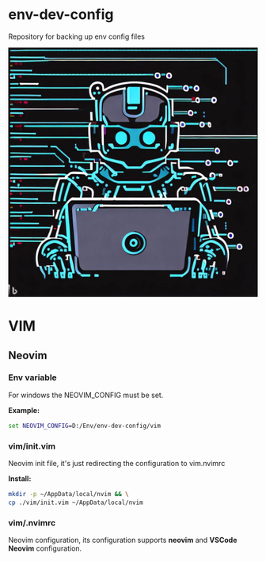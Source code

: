 # env-dev-config

Repository for backing up env config files

![](./img/robot-dev.jpg)

# VIM

## Neovim

### Env variable

For windows the NEOVIM_CONFIG must be set.

**Example:**

```cmd
set NEOVIM_CONFIG=D:/Env/env-dev-config/vim
```

### vim/init.vim

Neovim init file, it's just redirecting the configuration to vim\.nvimrc

**Install:**

```bash
mkdir -p ~/AppData/local/nvim && \
cp ./vim/init.vim ~/AppData/local/nvim
```

### vim/.nvimrc

Neovim configuration, its configuration supports **neovim** and **VSCode Neovim** configuration.
